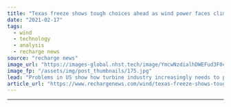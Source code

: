 ```yaml
---
title: "Texas freeze shows tough choices ahead as wind power faces climate extremes, experts warn"
date: "2021-02-17"
tags: 
  - wind
  - technology
  - analysis
  - recharge news
source: "recharge news"
image_url: "https://images-global.nhst.tech/image/YmcwNzdialhDWEFud3F0c0VtSDBTODNGd0UwUHVUYUJHYlhlOWRlMlJQTT0=/nhst/binary/b722a2d6cc4dbd7104420ac96e16b40c"
image_fp: "/assets/img/post_thumbnails/175.jpg"
lead: "Problems in US show how turbine industry increasingly needs to plan for the unexpected, DNV GL specialist tells Recharge"
article_url: "https://www.rechargenews.com/wind/texas-freeze-shows-tough-choices-ahead-as-wind-power-faces-climate-extremes-experts-warn/2-1-964930"
---
```


---
